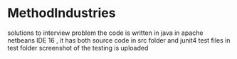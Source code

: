 # MethodIndustries 
solutions to  interview problem
the code is written in java in apache netbeans IDE 16 , 
it has both source code in src folder  and junit4 test files in test folder
screenshot of the testing is uploaded
